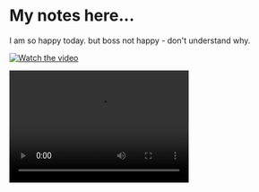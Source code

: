 # My notes here...


I am so happy today.
but boss not happy - don't understand why.

[![Watch the video](https://i.imgur.com/vKb2F1B.png)](https://youtu.be/vt5fpE0bzSY)


<video src="101-verify-live-update.mp4" width="320" height="200" controls preload></video>
